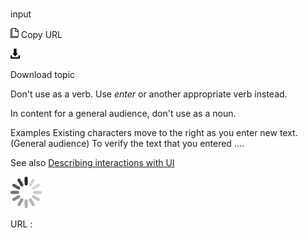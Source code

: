 ﻿# 

input

![Copy URL](media/input/Copy.png)
Copy URL

![Download](media/input/Download.png)

Download topic

Don't use as a verb. Use *enter* or another appropriate verb instead. 

In content for a general audience, don't use as a noun.

Examples
Existing characters move to the right as you enter new text. 
(General audience) To verify the text that you entered ….

See also [Describing interactions with UI](https://worldready.cloudapp.net/Styleguide/Read?id=2700&topicid=26472)

![In progress](media/input/activity-large.gif)

URL :
